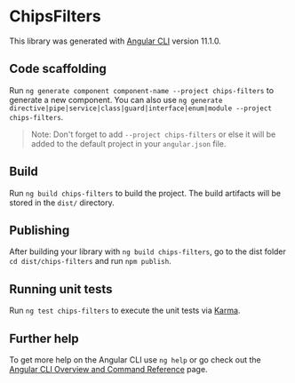 # ChipsFilters

This library was generated with [Angular CLI](https://github.com/angular/angular-cli) version 11.1.0.

## Code scaffolding

Run `ng generate component component-name --project chips-filters` to generate a new component. You can also use `ng generate directive|pipe|service|class|guard|interface|enum|module --project chips-filters`.
> Note: Don't forget to add `--project chips-filters` or else it will be added to the default project in your `angular.json` file. 

## Build

Run `ng build chips-filters` to build the project. The build artifacts will be stored in the `dist/` directory.

## Publishing

After building your library with `ng build chips-filters`, go to the dist folder `cd dist/chips-filters` and run `npm publish`.

## Running unit tests

Run `ng test chips-filters` to execute the unit tests via [Karma](https://karma-runner.github.io).

## Further help

To get more help on the Angular CLI use `ng help` or go check out the [Angular CLI Overview and Command Reference](https://angular.io/cli) page.
